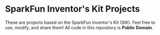 SparkFun Inventor's Kit Projects
=====================================

These are projects based on the SparkFun Inventor's Kit (SIK). Feel free to use, modify, and share them! All code in this repository is **Public Domain**.